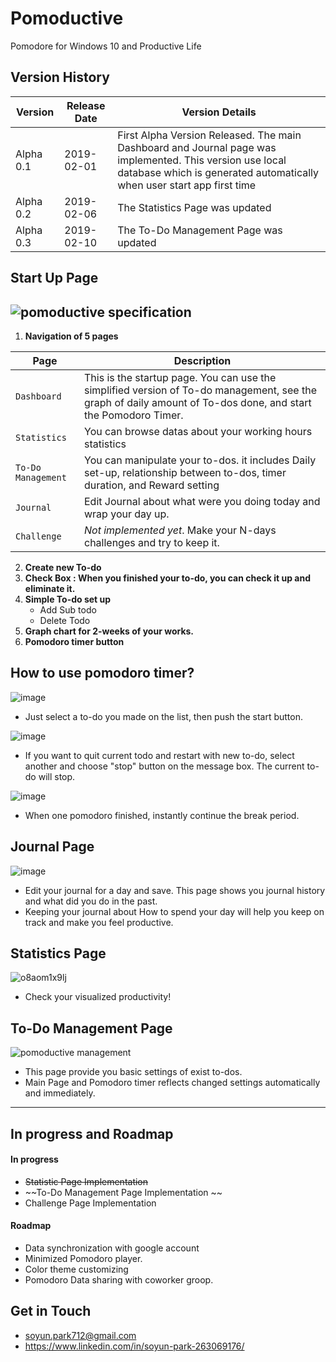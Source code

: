 
# Pomoductive
Pomodore for Windows 10 and Productive Life

## Version History
| Version | Release Date | Version Details |
| --- | --- | --- |
| Alpha 0.1 | 2019-02-01 | First Alpha Version Released. The main Dashboard and Journal page was implemented. This version use local database which is generated automatically when user start app first time |
| Alpha 0.2 | 2019-02-06 | The Statistics Page was updated |
| Alpha 0.3 | 2019-02-10 | The To-Do Management Page was updated |

## Start Up Page
![pomoductive specification](https://user-images.githubusercontent.com/46061797/52149640-67541380-263b-11e9-9a2b-eaa24311305e.png)
--------------------------------------------------------------------------------------------------
1. **Navigation of 5 pages**

| Page | Description |
| --- | --- |
| `Dashboard`  | This is the startup page. You can use the simplified version of To-do management, see the graph of daily amount of To-dos done, and start the Pomodoro Timer.  |
| `Statistics`  | You can browse datas about your working hours statistics  |
| `To-Do Management` | You can manipulate your to-dos. it includes Daily set-up, relationship between to-dos, timer duration, and Reward setting |
| `Journal` | Edit Journal about what were you doing today and wrap your day up. |
| `Challenge` |  _Not implemented yet_. Make your N-days challenges and try to keep it. |

2. **Create new To-do**
3. **Check Box : When you finished your to-do, you can check it up and eliminate it.**
4. **Simple To-do set up**
	* Add Sub todo
	* Delete Todo
5. **Graph chart for 2-weeks of your works.**
6. **Pomodoro timer button**

## How to use pomodoro timer?
![image](https://user-images.githubusercontent.com/46061797/52152972-4644f000-2646-11e9-8fc6-191b74d8af38.png)
- Just select a to-do you made on the list, then push the start button.

![image](https://user-images.githubusercontent.com/46061797/52152851-f49c6580-2645-11e9-8cb7-1925759c4b88.png)
- If you want to quit current todo and restart with new to-do, select another and choose "stop" button on the message box. The current to-do will stop.

![image](https://user-images.githubusercontent.com/46061797/52153747-324ebd80-2649-11e9-9a66-05767134b363.png)
- When one pomodoro finished, instantly continue the break period.

## Journal Page
![image](https://user-images.githubusercontent.com/46061797/52154743-282ebe00-264d-11e9-9151-35c12dd7a426.png)

* Edit your journal for a day and save. This page shows you journal history and what did you do in the past.
* Keeping your journal about How to spend your day will help you keep on track and make you feel productive.

## Statistics Page
![o8aom1x9lj](https://user-images.githubusercontent.com/46061797/52397930-3cc3e980-2a85-11e9-96c2-2c9274104851.gif)

* Check your visualized productivity!

## To-Do Management Page
![pomoductive management](https://user-images.githubusercontent.com/46061797/52771090-f16c8680-3002-11e9-8149-54b6c47bc73a.PNG)

* This page provide you basic settings of exist to-dos.
* Main Page and Pomodoro timer reflects changed settings automatically and immediately.

----------------------------------
## In progress and Roadmap
#### In progress
* ~~Statistic Page Implementation~~
* ~~To-Do Management Page Implementation ~~
* Challenge Page Implementation
#### Roadmap
* Data synchronization with google account
* Minimized Pomodoro player.
* Color theme customizing
* Pomodoro Data sharing with coworker groop.

## Get in Touch
- soyun.park712@gmail.com
- https://www.linkedin.com/in/soyun-park-263069176/
